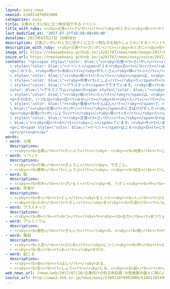 ```yaml
---
layout: easy_news
newsid: k10011074991000
categories: easy
title: 災害のときに役に立つ物を紹介するイベント
title_with_ruby: <ruby>災害<rt>さいがい</rt></ruby>のときに<ruby>役<rt>やく</rt></ruby>に<ruby>立<rt>た</rt></ruby>つ<ruby>物<rt>もの</rt></ruby>を<ruby>紹介<rt>しょうかい</rt></ruby>するイベント
last_modified_at: '2017-07-27T16:50:00+09:00'
datetime: 2017年07月27日 16時50分
description: 災害さいがいのときに役やくに立たつ物ものを紹介しょうかいするイベントが２６日にち、東京とうきょうの江東区こうとうくで始はじまりました。
description_with_ruby: <ruby>災害<rt>さいがい</rt></ruby>のときに<ruby>役<rt>やく</rt></ruby>に<ruby>立<rt>た</rt></ruby>つ<ruby>物<rt>もの</rt></ruby>を<ruby>紹介<rt>しょうかい</rt></ruby>するイベントが２６<ruby>日<rt>にち</rt></ruby>、<ruby>東京<rt>とうきょう</rt></ruby>の<ruby>江東区<rt>こうとうく</rt></ruby>で<ruby>始<rt>はじ</rt></ruby>まりました。
image_url: https://newswebeasy.github.io/ja201707/news/web/image/2017/07/27/k10011074991000.jpg
voice_url: https://newswebeasy.github.io/ja201707/news/easy/voice/2017/07/27/k10011074991000.mp3
contents: "<p><span style=\"color: blue;\"><ruby>災害<rt>さいがい</rt></ruby></span>のときに<ruby>役<rt>やく</rt></ruby>に<ruby>立<rt>た</rt></ruby>つ<ruby>物<rt>もの</rt></ruby>を<ruby>紹介<rt>しょうかい</rt></ruby>する<span\
  \ style=\"color: blue;\">イベント</span>が２６<ruby>日<rt>にち</rt></ruby>、<ruby>東京<rt>とうきょう</rt></ruby>の<ruby>江東区<rt>こうとうく</rt></ruby>で<ruby>始<rt>はじ</rt></ruby>まりました。<ruby>会場<rt>かいじょう</rt></ruby>では１４０の<ruby>会社<rt>かいしゃ</rt></ruby>が<ruby>作<rt>つく</rt></ruby>った<ruby>新<rt>あたら</rt></ruby>しい<ruby>物<rt>もの</rt></ruby>を<ruby>紹介<rt>しょうかい</rt></ruby>しています。</p>\n\
  <p>このうち、<ruby>雨<rt>あめ</rt></ruby>がたくさん<ruby>降<rt>ふ</rt></ruby>ったときに<ruby>建物<rt>たてもの</rt></ruby>の<ruby>中<rt>なか</rt></ruby>に<ruby>水<rt>みず</rt></ruby>が<ruby>入<rt>はい</rt></ruby>らないようにする<span\
  \ style=\"color: blue;\"><ruby>板<rt>いた</rt></ruby></span>は、<ruby>女性<rt>じょせい</rt></ruby>やお<span\
  \ style=\"color: blue;\"><ruby>年寄<rt>としよ</rt></ruby>り</span>が<ruby>運<rt>はこ</rt></ruby>びやすいように<ruby>軽<rt>かる</rt></ruby>い<span\
  \ style=\"color: blue;\">プラスチック</span>でできています。<ruby>重<rt>おも</rt></ruby>さは<span style=\"\
  color: blue;\">アルミニウム</span>の<span style=\"color: blue;\"><ruby>板<rt>いた</rt></ruby></span>の<ruby>半分<rt>はんぶん</rt></ruby>ぐらいで、９ｋｇです。この<span\
  \ style=\"color: blue;\"><ruby>板<rt>いた</rt></ruby></span>は、<ruby>深<rt>ふか</rt></ruby>さ５０ｃｍまでの<ruby>水<rt>みず</rt></ruby>を<ruby>止<rt>と</rt></ruby>めることができます。</p>\n\
  <p>そのほか、いつもは<ruby>店<rt>みせ</rt></ruby>の<ruby>入<rt>い</rt></ruby>り<ruby>口<rt>ぐち</rt></ruby>に<ruby>置<rt>お</rt></ruby>く<span\
  \ style=\"color: blue;\"><ruby>看板<rt>かんばん</rt></ruby></span>で、<span style=\"color:\
  \ blue;\"><ruby>災害<rt>さいがい</rt></ruby></span>のときはけがをした<ruby>人<rt>ひと</rt></ruby>を<ruby>運<rt>はこ</rt></ruby>ぶ<ruby>物<rt>もの</rt></ruby>もあります。</p>\n\
  <p><ruby>会場<rt>かいじょう</rt></ruby>に<ruby>来<rt>き</rt></ruby>た<ruby>人<rt>ひと</rt></ruby>は「<ruby>最近<rt>さいきん</rt></ruby>、いろいろな<ruby>場所<rt>ばしょ</rt></ruby>で<span\
  \ style=\"color: blue;\"><ruby>災害<rt>さいがい</rt></ruby></span>が<span style=\"color:\
  \ blue;\"><ruby>起<rt>お</rt></ruby>こっ</span>ています。<ruby>今<rt>いま</rt></ruby>までと<ruby>同<rt>おな</rt></ruby>じやり<ruby>方<rt>かた</rt></ruby>では<ruby>十分<rt>じゅうぶん</rt></ruby>ではないので、いい<ruby>物<rt>もの</rt></ruby>をさがしたいです」と<ruby>話<rt>はな</rt></ruby>しています。</p>\n\
  <p>この<span style=\"color: blue;\">イベント</span>は２８<ruby>日<rt>にち</rt></ruby>までです。</p>\n\
  <p></p>\n<p></p>"
words:
- word: 災害
  descriptions:
  - <ruby><rb>台風</rb><rt>たいふう</rt></ruby>・<ruby><rb>地震</rb><rt>じしん</rt></ruby>・<ruby><rb>大水</rb><rt>おおみず</rt></ruby>などによる<ruby><rb>災難</rb><rt>さいなん</rt></ruby>。
- word: イベント
  descriptions:
  - <ruby><rb>行事</rb><rt>ぎょうじ</rt></ruby>。できごと。
  - <ruby><rb>勝負</rb><rt>しょうぶ</rt></ruby>。<ruby><rb>試合</rb><rt>しあい</rt></ruby>。
- word: 板
  descriptions:
  - <ruby><rb>材木</rb><rt>ざいもく</rt></ruby>を、うすく<ruby><rb>平</rb><rt>たい</rt></ruby>らに<ruby><rb>切</rb><rt>き</rt></ruby>ったもの。また、そのような<ruby><rb>形</rb><rt>かたち</rt></ruby>のもの。
- word: 年寄り
  descriptions:
  - <ruby><rb>年</rb><rt>とし</rt></ruby>をとった<ruby><rb>人</rb><rt>ひと</rt></ruby>。<ruby><rb>老人</rb><rt>ろうじん</rt></ruby>。
  - <ruby><rb>力士</rb><rt>りきし</rt></ruby>を<ruby><rb>引退</rb><rt>いんたい</rt></ruby>して、<ruby><rb>日本</rb><rt>にほん</rt></ruby><ruby><rb>相撲</rb><rt>すもう</rt></ruby><ruby><rb>協会</rb><rt>きょうかい</rt></ruby>の<ruby><rb>役員</rb><rt>やくいん</rt></ruby>になった<ruby><rb>人</rb><rt>ひと</rt></ruby>。
- word: プラスチック
  descriptions:
  - <ruby><rb>熱</rb><rt>ねつ</rt></ruby>や<ruby><rb>圧力</rb><rt>あつりょく</rt></ruby>を<ruby><rb>加</rb><rt>くわ</rt></ruby>えて、<ruby><rb>自由</rb><rt>じゆう</rt></ruby>に<ruby><rb>形</rb><rt>かたち</rt></ruby>を<ruby><rb>作</rb><rt>つく</rt></ruby>ることができる<ruby><rb>物質</rb><rt>ぶっしつ</rt></ruby>。<ruby><rb>特</rb><rt>とく</rt></ruby>に<ruby><rb>合成樹脂</rb><rt>ごうせいじゅし</rt></ruby>を<ruby><rb>指</rb><rt>さ</rt></ruby>す。<ruby><rb>使</rb><rt>つか</rt></ruby>い<ruby><rb>道</rb><rt>みち</rt></ruby>が<ruby><rb>広</rb><rt>ひろ</rt></ruby>い。
- word: アルミニウム
  descriptions:
  - <ruby><rb>銀色</rb><rt>ぎんいろ</rt></ruby>の、<ruby><rb>軽</rb><rt>かる</rt></ruby>くてさびにくい<ruby><rb>金属</rb><rt>きんぞく</rt></ruby>。<ruby><rb>窓</rb><rt>まど</rt></ruby>わくや、<ruby><rb>食器</rb><rt>しょっき</rt></ruby>などに<ruby><rb>使</rb><rt>つか</rt></ruby>われる。<ruby><rb>酸</rb><rt>さん</rt></ruby>に<ruby><rb>弱</rb><rt>よわ</rt></ruby>い。アルミ。
- word: 看板
  descriptions:
  - <ruby><rb>人目</rb><rt>ひとめ</rt></ruby>につく<ruby><rb>所</rb><rt>ところ</rt></ruby>に、<ruby><rb>店</rb><rt>みせ</rt></ruby>の<ruby><rb>名前</rb><rt>なまえ</rt></ruby>や<ruby><rb>商品</rb><rt>しょうひん</rt></ruby>の<ruby><rb>名前</rb><rt>なまえ</rt></ruby>などを<ruby><rb>書</rb><rt>か</rt></ruby>いて、<ruby><rb>出</rb><rt>だ</rt></ruby>しておくもの。
  - <ruby><rb>見</rb><rt>み</rt></ruby>せかけ。
- word: 起こる
  descriptions:
  - <ruby><rb>始</rb><rt>はじ</rt></ruby>まる。
  - <ruby><rb>生</rb><rt>しょう</rt></ruby>じる。<ruby><rb>起</rb><rt>お</rt></ruby>きる。
web_news_url: /news/web/2017/07/26/企業向けの防災用品展-大雨被害の備えに関心/
source_url: http://www3.nhk.or.jp/news/easy/k10011074991000/k10011074991000.html
...
```

